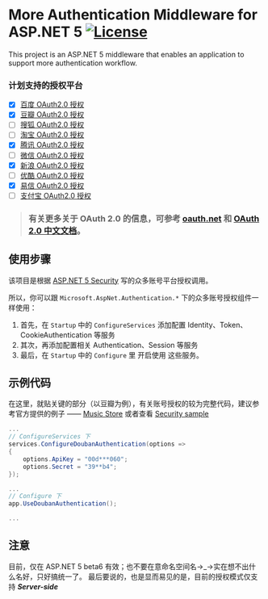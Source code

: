# More Authentication Middleware for ASP.NET 5  [![License][License]](LICENSE-2.0.txt)

This project is an ASP.NET 5 middleware that enables an application to support more authentication workflow.

[License]: https://img.shields.io/badge/license-Apache_2.0-blue.svg?style=flat-square

### 计划支持的授权平台
- [x] [百度 OAuth2.0 授权](http://developer.baidu.com/wiki/index.php?title=docs/oauth)
- [x] [豆瓣 OAuth2.0 授权](https://developers.douban.com/wiki/?title=oauth2)
- [ ] [搜狐 OAuth2.0 授权](https://open.sohu.com/wiki/OAuth2%E4%BB%8B%E7%BB%8D)
- [ ] [淘宝 OAuth2.0 授权](http://open.taobao.com/doc/category_list.htm?id=199)
- [x] [腾讯 OAuth2.0 授权](http://wiki.open.qq.com/wiki/website/OAuth2.0%E5%BC%80%E5%8F%91%E6%96%87%E6%A1%A3)
- [ ] [微信 OAuth2.0 授权](https://open.weixin.qq.com/cgi-bin/showdocument?action=dir_list&id=open1419316505)
- [x] [新浪 OAuth2.0 授权](http://open.weibo.com/wiki/%E6%8E%88%E6%9D%83%E6%9C%BA%E5%88%B6%E8%AF%B4%E6%98%8E)
- [ ] [优酷 OAuth2.0 授权](http://open.youku.com/docs?id=100)
- [x] [易信 OAuth2.0 授权](https://open.yixin.im/document/oauth/web)
- [ ] [支付宝 OAuth2.0 授权](https://openhome.alipay.com/doc/docIndex.htm?url=https://openhome.alipay.com/doc/viewKbDoc.htm?key=236615_236620&type=cat)

> ### 有关更多关于 OAuth 2.0 的信息，可参考 [oauth.net](http://oauth.net/2/) 和 [OAuth 2.0 中文文档](https://github.com/jeansfish/RFC6749.zh-cn/blob/master/TableofContents.md)。

## 使用步骤
该项目是根据 [ASP.NET 5 Security](https://github.com/aspnet/Security) 写的众多账号平台授权调用。

所以，你可以跟 `Microsoft.AspNet.Authentication.*` 下的众多账号授权组件一样使用：

1. 首先，在 `Startup` 中的 `ConfigureServices` 添加配置 Identity、Token、CookieAuthentication 等服务
2. 其次，再添加配置相关 Authentication、Session 等服务
3. 最后，在 `Startup` 中的 `Configure` 里 开启使用 这些服务。

## 示例代码
在这里，就贴关键的部分（以豆瓣为例），有关账号授权的较为完整代码，建议参考官方提供的例子 —— 
[Music Store](https://github.com/aspnet/MusicStore/tree/dev) 或者查看 [Security sample](https://github.com/aspnet/Security/tree/dev/samples)

``` csharp
...
// ConfigureServices 下
services.ConfigureDoubanAuthentication(options =>
{
    options.ApiKey = "00d***060";
    options.Secret = "39**b4";
});

...
// Configure 下
app.UseDoubanAuthentication();

...
```

## 注意
目前，仅在 ASP.NET 5 beta6 有效；也不要在意命名空间名→_→实在想不出什么名好，只好搞统一了。
最后要说的，也是显而易见的是，目前的授权模式仅支持 ***Server-side***
